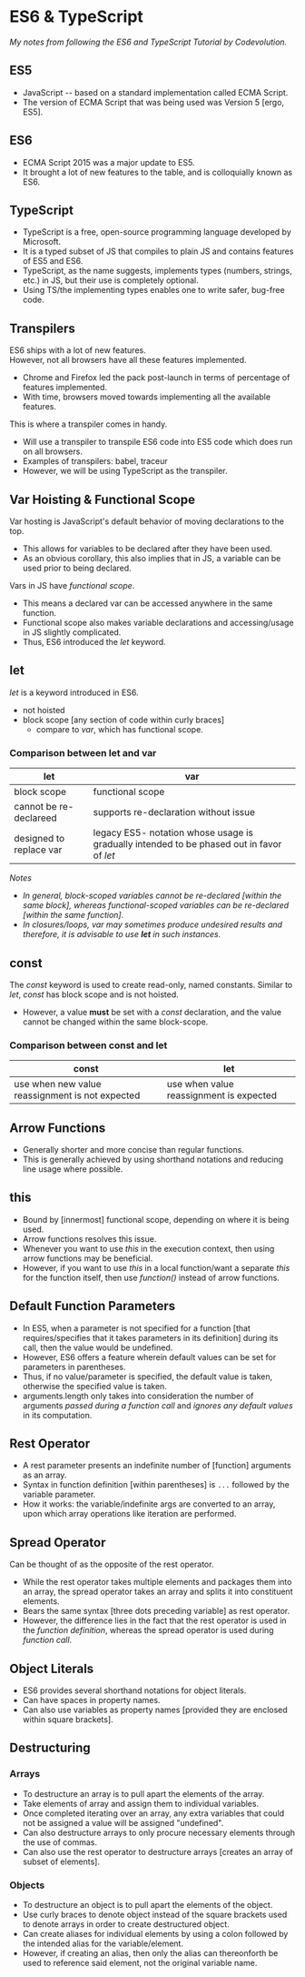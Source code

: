 # ES6 & TypeScript # 

_My notes from following the ES6 and TypeScript Tutorial by Codevolution._ 

## ES5 ## 
* JavaScript -- based on a standard implementation called ECMA Script. 
* The version of ECMA Script that was being used was Version 5 [ergo, ES5]. 

## ES6 ## 
* ECMA Script 2015 was a major update to ES5. 
* It brought a lot of new features to the table, and is colloquially known as ES6. 

## TypeScript ## 
* TypeScript is a free, open-source programming language developed by Microsoft. 
* It is a typed subset of JS that compiles to plain JS and contains features of ES5 and ES6. 
* TypeScript, as the name suggests, implements types (numbers, strings, etc.) in JS, but their use is completely optional. 
* Using TS/the implementing types enables one to write safer, bug-free code. 

## Transpilers ## 
ES6 ships with a lot of new features.  
However, not all browsers have all these features implemented.  
* Chrome and Firefox led the pack post-launch in terms of percentage of features implemented.  
* With time, browsers moved towards implementing all the available features.  

This is where a transpiler comes in handy.  
* Will use a transpiler to transpile ES6 code into ES5 code which does run on all browsers.  
* Examples of transpilers: babel, traceur  
* However, we will be using TypeScript as the transpiler.  

## Var Hoisting & Functional Scope ## 
Var hosting is JavaScript's default behavior of moving declarations to the top.  
* This allows for variables to be declared after they have been used.  
* As an obvious corollary, this also implies that in JS, a variable can be used prior to being declared.  

Vars in JS have _functional scope_.  
* This means a declared var can be accessed anywhere in the same function.  
* Functional scope also makes variable declarations and accessing/usage in JS slightly complicated.  
* Thus, ES6 introduced the _let_ keyword.  

## let ## 
_let_ is a keyword introduced in ES6. 
* not hoisted  
* block scope [any section of code within curly braces] 
    * compare to _var_, which has functional scope.  

### Comparison between let and var ### 
let  | var
------------- | -------------
block scope  | functional scope
cannot be re-declareed  | supports re-declaration without issue
designed to replace var  | legacy ES5- notation whose usage is gradually intended to be phased out in favor of _let_  

_Notes_  
* _In general, block-scoped variables cannot be re-declared [within the same block], whereas functional-scoped variables can be re-declared [within the same function]._  
* _In closures/loops, var may sometimes produce undesired results and therefore, it is advisable to use **let** in such instances._  

## const ## 
The _const_ keyword is used to create read-only, named constants. 
Similar to _let_, _const_ has block scope and is not hoisted. 
* However, a value **must** be set with a _const_ declaration, and the value cannot be changed within the same block-scope.  

### Comparison between const and let ### 
const  | let
------------- | ------------- 
use when new value reassignment is not expected | use when value reassignment is expected 

## Arrow Functions ## 
* Generally shorter and more concise than regular functions. 
* This is generally achieved by using shorthand notations and reducing line usage where possible. 

## this ## 
* Bound by [innermost] functional scope, depending on where it is being used. 
* Arrow functions resolves this issue. 
* Whenever you want to use _this_ in the execution context, then using arrow functions may be beneficial. 
* However, if you want to use _this_ in a local function/want a separate _this_ for the function itself, then use _function()_ instead of arrow functions.  

## Default Function Parameters ## 
* In ES5, when a parameter is not specified for a function [that requires/specifies that it takes parameters in its definition] during its call, then the value would be undefined.  
* However, ES6 offers a feature wherein default values can be set for parameters in parentheses. 
* Thus, if no value/parameter is specified, the default value is taken, otherwise the specified value is taken. 
* arguments.length only takes into consideration the number of arguments _passed during a function call_ and _ignores any default values_ in its computation. 

## Rest Operator ## 
* A rest parameter presents an indefinite number of [function] arguments as an array. 
* Syntax in function definition [within parentheses] is ``` ... ``` followed by the variable parameter. 
* How it works: the variable/indefinite args are converted to an array, upon which array operations like iteration are performed. 

## Spread Operator ## 
Can be thought of as the opposite of the rest operator. 
* While the rest operator takes multiple elements and packages them into an array, the spread operator takes an array and splits it into constituent elements. 
* Bears the same syntax [three dots preceding variable] as rest operator. 
* However, the difference lies in the fact that the rest operator is used in the _function definition_, whereas the spread operator is used during _function call_.

## Object Literals ## 
* ES6 provides several shorthand notations for object literals. 
* Can have spaces in property names. 
* Can also use variables as property names [provided they are enclosed within square brackets].

## Destructuring ## 
### Arrays ### 
* To destructure an array is to pull apart the elements of the array. 
* Take elements of array and assign them to individual variables. 
* Once completed iterating over an array, any extra variables that could not be assigned a value will be assigned "undefined". 
* Can also destructure arrays to only procure necessary elements through the use of commas. 
* Can also use the rest operator to destructure arrays [creates an array of subset of elements]. 

### Objects ### 
* To destructure an object is to pull apart the elements of the object. 
* Use curly braces to denote object instead of the square brackets used to denote arrays in order to create destructured object. 
* Can create aliases for individual elements by using a colon followed by the intended alias for the variable/element. 
* However, if creating an alias, then only the alias can thereonforth be used to reference said element, not the original variable name. 